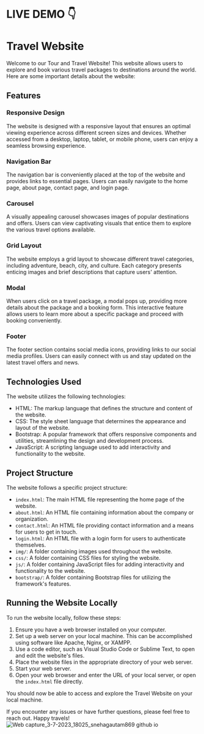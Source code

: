 # LIVE DEMO 👇

# Travel Website

Welcome to our Tour and Travel Website! This website allows users to explore and book various travel packages to destinations around the world. Here are some important details about the website:

## Features

### Responsive Design
The website is designed with a responsive layout that ensures an optimal viewing experience across different screen sizes and devices. Whether accessed from a desktop, laptop, tablet, or mobile phone, users can enjoy a seamless browsing experience.

### Navigation Bar
The navigation bar is conveniently placed at the top of the website and provides links to essential pages. Users can easily navigate to the home page, about page, contact page, and login page.

### Carousel
A visually appealing carousel showcases images of popular destinations and offers. Users can view captivating visuals that entice them to explore the various travel options available.

### Grid Layout
The website employs a grid layout to showcase different travel categories, including adventure, beach, city, and culture. Each category presents enticing images and brief descriptions that capture users' attention.

### Modal
When users click on a travel package, a modal pops up, providing more details about the package and a booking form. This interactive feature allows users to learn more about a specific package and proceed with booking conveniently.

### Footer
The footer section contains social media icons, providing links to our social media profiles. Users can easily connect with us and stay updated on the latest travel offers and news.

## Technologies Used

The website utilizes the following technologies:

- HTML: The markup language that defines the structure and content of the website.
- CSS: The style sheet language that determines the appearance and layout of the website.
- Bootstrap: A popular framework that offers responsive components and utilities, streamlining the design and development process.
- JavaScript: A scripting language used to add interactivity and functionality to the website.

## Project Structure

The website follows a specific project structure:

- `index.html`: The main HTML file representing the home page of the website.
- `about.html`: An HTML file containing information about the company or organization.
- `contact.html`: An HTML file providing contact information and a means for users to get in touch.
- `login.html`: An HTML file with a login form for users to authenticate themselves.
- `img/`: A folder containing images used throughout the website.
- `css/`: A folder containing CSS files for styling the website.
- `js/`: A folder containing JavaScript files for adding interactivity and functionality to the website.
- `bootstrap/`: A folder containing Bootstrap files for utilizing the framework's features.

## Running the Website Locally

To run the website locally, follow these steps:

1. Ensure you have a web browser installed on your computer.
2. Set up a web server on your local machine. This can be accomplished using software like Apache, Nginx, or XAMPP.
3. Use a code editor, such as Visual Studio Code or Sublime Text, to open and edit the website's files.
4. Place the website files in the appropriate directory of your web server.
5. Start your web server.
6. Open your web browser and enter the URL of your local server, or open the `index.html` file directly.

You should now be able to access and explore the Travel Website on your local machine.

If you encounter any issues or have further questions, please feel free to reach out. Happy travels!
![Web capture_3-7-2023_18025_snehagautam869 github io](https://github.com/snehagautam869/TOUR_AND_TRAVEL_WEBSITE/assets/79215346/edda2451-8493-47a0-bd8f-8ad8c9fc0aa3)

